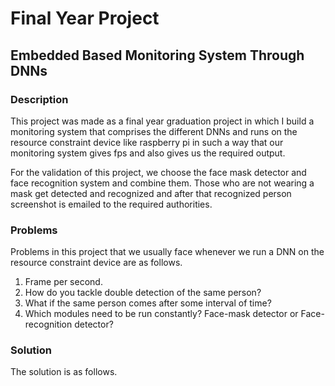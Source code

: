 # Final Year Project
## Embedded Based Monitoring System Through DNNs
### Description
This project was made as a final year graduation project in which I build a monitoring system that comprises the different DNNs and runs on the resource constraint device like raspberry pi in such a way that our monitoring system gives fps and also gives us the required output.

For the validation of this project, we choose the face mask detector and face recognition system and combine them. Those who are not wearing a mask get detected and recognized and after that recognized person screenshot is emailed to the required authorities.
### Problems
Problems in this project that we usually face whenever we run a DNN on the resource constraint device are as follows.
1) Frame per second.
2) How do you tackle double detection of the same person?
3) What if the same person comes after some interval of time?
4) Which modules need to be run constantly? Face-mask detector or Face-recognition detector?
### Solution
The solution is as follows.




